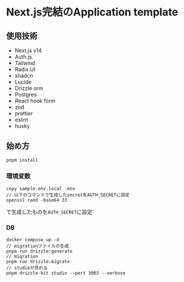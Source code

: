 # Next.js完結のApplication template

## 使用技術

- Next.js v14
- Auth.js
- Tailwind
- Radix.UI
- shadcn
- Lucide
- Drizzle orm
- Postgres
- React hook form
- zod
- prettier
- eslint
- husky

## 始め方
```
pnpm install
```
### 環境変数
```
copy sample.env.local .env
// 以下のコマンドで生成したsecretをAUTH_SECRETに設定
openssl rand -base64 33
```
で生成したものを`AUTH_SECRET`に設定
### DB
```
docker compose up -d
// migrationファイルの生成
pnpm run drizzle:generate
// migration
pnpm run drizzle:migrate
// studioが見れる
pnpm drizzle-kit studio --port 3003 --verbose
```
